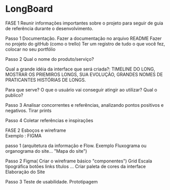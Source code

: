 # LongBoard
FASE 1
Reunir informações importantes sobre o projeto para seguir de guia 
de referência durante o desenvolvimento.


Passo 1
Documentação.
Fazer a documentação no arquivo README
Fazer no projeto do gitHub (como o trello)
Ter um registro de tudo o que você fez, colocar no seu portfólio


Passo 2
Qual o nome do produto/serviço?

Qual a grande idéia da interface que será criada?: 
TIMELINE DO LONG, MOSTRAR OS PRIEMIROS LONGS, SUA EVOLUÇÃO, GRANDES NOMES DE PRATICANTES
HISTÓRIAS DE LONGS.

Para que serve?
O que o usuário vai conseguir atingir ao utilizar?
Qual o publico?

Passo 3
Analisar concorrentes e referências, analizando pontos positivos e negativos.
Tirar prints

Passo 4
Coletar referências e inspirações


FASE 2
Esboços e wireframe  
Exemplo : FIGMA 

passo 1
(arquitetura da informação e Flow.
Exemplo Fluxograma ou organograma do site... "Mapa do site")


Passo 2
Figma( Criar o wireframe básico "componentes") 
Grid
Escala tipográfica
botões
links
títulos ...
Criar paleta de cores da interface
Elaboração do Site 


Passo 3
Teste de usabilidade. Prototipagem
